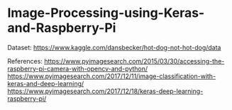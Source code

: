 # Image-Processing-using-Keras-and-Raspberry-Pi

Dataset:
https://www.kaggle.com/dansbecker/hot-dog-not-hot-dog/data

References:
https://www.pyimagesearch.com/2015/03/30/accessing-the-raspberry-pi-camera-with-opencv-and-python/
https://www.pyimagesearch.com/2017/12/11/image-classification-with-keras-and-deep-learning/
https://www.pyimagesearch.com/2017/12/18/keras-deep-learning-raspberry-pi/
